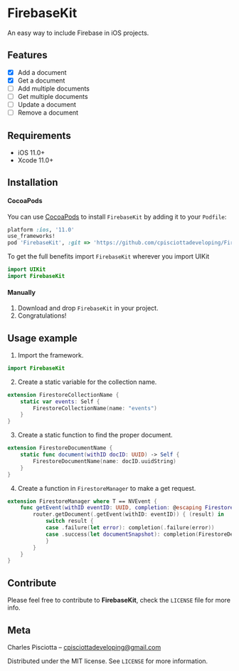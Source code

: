 # FirebaseKit
An easy way to include Firebase in iOS projects.

<!--
[![Swift Version][swift-image]][swift-url]
[![Build Status][travis-image]][travis-url]
[![License][license-image]][license-url]
[![Carthage compatible](https://img.shields.io/badge/Carthage-compatible-4BC51D.svg?style=flat)](https://github.com/Carthage/Carthage)
[![CocoaPods Compatible](https://img.shields.io/cocoapods/v/EZSwiftExtensions.svg)](https://img.shields.io/cocoapods/v/LFAlertController.svg)  
[![Platform](https://img.shields.io/cocoapods/p/LFAlertController.svg?style=flat)](http://cocoapods.org/pods/LFAlertController)
[![PRs Welcome](https://img.shields.io/badge/PRs-welcome-brightgreen.svg?style=flat-square)](http://makeapullrequest.com)

-->

<!-- One to two paragraph statement about your product and what it does. -->

<!--
![](header.png)
-->

## Features

- [x] Add a document
- [x] Get a document
- [ ] Add multiple documents
- [ ] Get multiple documents
- [ ] Update a document
- [ ] Remove a document

## Requirements

- iOS 11.0+
- Xcode 11.0+

## Installation

#### CocoaPods
You can use [CocoaPods](http://cocoapods.org/) to install `FirebaseKit` by adding it to your `Podfile`:

```ruby
platform :ios, '11.0'
use_frameworks!
pod 'FirebaseKit', :git => 'https://github.com/cpisciottadeveloping/FirebaseKit.git'
```

To get the full benefits import `FirebaseKit` wherever you import UIKit

``` swift
import UIKit
import FirebaseKit
```

<!--
#### Carthage
Create a `Cartfile` that lists the framework and run `carthage update`. Follow the [instructions](https://github.com/Carthage/Carthage#if-youre-building-for-ios) to add `$(SRCROOT)/Carthage/Build/iOS/YourLibrary.framework` to an iOS project.

```
github "yourUsername/yourlibrary"
```
-->

#### Manually
1. Download and drop ```FirebaseKit``` in your project.  
2. Congratulations!  

## Usage example

1. Import the framework.
```swift
import FirebaseKit
```

2. Create a static variable for the collection name.
```swift
extension FirestoreCollectionName {
    static var events: Self {
        FirestoreCollectionName(name: "events")
    }
}
```

3. Create a static function to find the proper document.
```swift
extension FirestoreDocumentName {
    static func document(withID docID: UUID) -> Self {
        FirestoreDocumentName(name: docID.uuidString)
    }
}
```

4. Create a function in `FirestoreManager` to make a get request.
```swift
extension FirestoreManager where T == NVEvent {
    func getEvent(withID eventID: UUID, completion: @escaping FirestoreRequestResultCallback) {
        router.getDocument(.getEvent(withID: eventID)) { (result) in
            switch result {
            case .failure(let error): completion(.failure(error))
            case .success(let documentSnapshot): completion(FirestoreDecoder().decodeDocumentSnapshot(documentSnapshot))
            }
        }
    }
}
```

## Contribute

Please feel free to contribute to **FirebaseKit**, check the ``LICENSE`` file for more info.

## Meta

Charles Pisciotta – cpisciottadeveloping@gmail.com

Distributed under the MIT license. See ``LICENSE`` for more information.

<!--
[swift-image]:https://img.shields.io/badge/swift-3.0-orange.svg
[swift-url]: https://swift.org/
[license-image]: https://img.shields.io/badge/License-MIT-blue.svg
[license-url]: LICENSE
[travis-image]: https://img.shields.io/travis/dbader/node-datadog-metrics/master.svg?style=flat-square
[travis-url]: https://travis-ci.org/dbader/node-datadog-metrics
[codebeat-image]: https://codebeat.co/badges/c19b47ea-2f9d-45df-8458-b2d952fe9dad
[codebeat-url]: https://codebeat.co/projects/github-com-vsouza-awesomeios-com
-->
